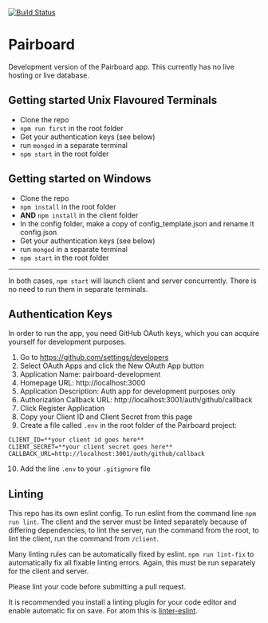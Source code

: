 [![Build Status](https://travis-ci.org/Pairboard/Pairboard.svg?branch=master)](https://travis-ci.org/Pairboard/Pairboard)

# Pairboard

Development version of the Pairboard app. This currently has no live hosting or live database.

## Getting started Unix Flavoured Terminals

+ Clone the repo
+ `npm run first` in the root folder
+ Get your authentication keys (see below)
+ run `mongod` in a separate terminal
+ `npm start` in the root folder

## Getting started on Windows

+ Clone the repo
+ `npm install` in the root folder
+ **AND** `npm install` in the client folder
+ In the config folder, make a copy of config_template.json and rename it config.json
+ Get your authentication keys (see below) 
+ run `mongod` in a separate terminal
+ `npm start` in the root folder

---

In both cases, `npm start` will launch client and server concurrently. 
There is no need to run them in separate terminals.

## Authentication Keys

In order to run the app, you need GitHub OAuth keys, which you can acquire yourself for development purposes.

1. Go to https://github.com/settings/developers
1. Select OAuth Apps and click the New OAuth App button
1. Application Name: pairboard-development
1. Homepage URL: http://localhost:3000
1. Application Description: Auth app for development purposes only
1. Authorization Callback URL: http://localhost:3001/auth/github/callback
1. Click Register Application
1. Copy your Client ID and Client Secret from this page
1. Create a file called `.env` in the root folder of the Pairboard project:
```
CLIENT_ID=**your client id goes here**
CLIENT_SECRET=**your client secret goes here**
CALLBACK_URL=http://localhost:3001/auth/github/callback
```

10. Add the line `.env` to your `.gitignore` file

## Linting

This repo has its own eslint config. To run eslint from the command line `npm run lint`. The client and the server must be linted separately because of differing dependencies, to lint the server, run the command from the root, to lint the client, run the command from `/client`.

Many linting rules can be automatically fixed by eslint. `npm run lint-fix` to automatically fix all fixable linting errors. Again, this must be run separately for the client and server.

Please lint your code before submitting a pull request.

It is recommended you install a linting plugin for your code editor and enable automatic fix on save. For atom this is [linter-eslint](https://atom.io/packages/linter-eslint).
